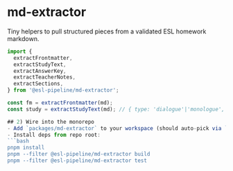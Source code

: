 # md-extractor

Tiny helpers to pull structured pieces from a validated ESL homework markdown.

````ts
import {
  extractFrontmatter,
  extractStudyText,
  extractAnswerKey,
  extractTeacherNotes,
  extractSections,
} from '@esl-pipeline/md-extractor';

const fm = extractFrontmatter(md);
const study = extractStudyText(md); // { type: 'dialogue'|'monologue', lines: string[] }

## 2) Wire into the monorepo
- Add `packages/md-extractor` to your workspace (should auto-pick via `packages/*`).
- Install deps from repo root:
```bash
pnpm install
pnpm --filter @esl-pipeline/md-extractor build
pnpm --filter @esl-pipeline/md-extractor test
````
